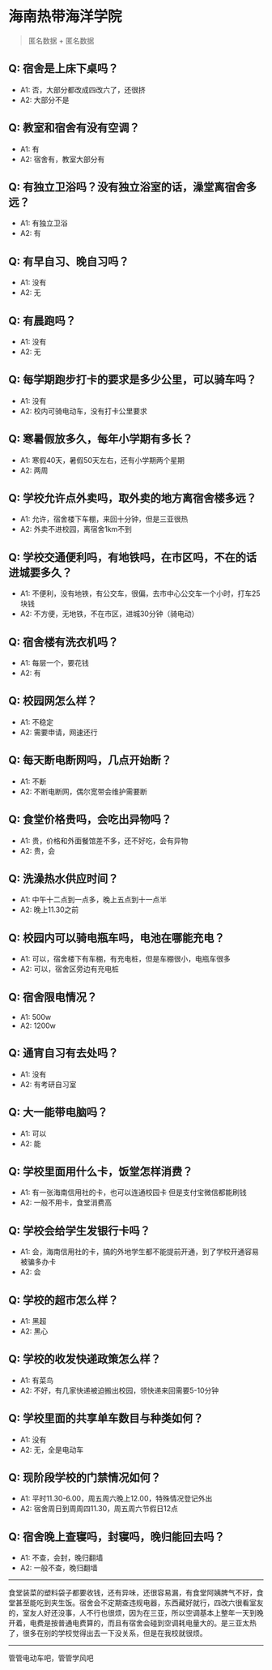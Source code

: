 # 海南热带海洋学院
> 匿名数据 + 匿名数据
## Q: 宿舍是上床下桌吗？
- A1: 否，大部分都改成四改六了，还很挤
- A2: 大部分不是
## Q: 教室和宿舍有没有空调？
- A1: 有
- A2: 宿舍有，教室大部分有
## Q: 有独立卫浴吗？没有独立浴室的话，澡堂离宿舍多远？
- A1: 有独立卫浴
- A2: 有
## Q: 有早自习、晚自习吗？
- A1: 没有
- A2: 无
## Q: 有晨跑吗？
- A1: 没有
- A2: 无
## Q: 每学期跑步打卡的要求是多少公里，可以骑车吗？
- A1: 没有
- A2: 校内可骑电动车，没有打卡公里要求
## Q: 寒暑假放多久，每年小学期有多长？
- A1: 寒假40天，暑假50天左右，还有小学期两个星期
- A2: 两周
## Q: 学校允许点外卖吗，取外卖的地方离宿舍楼多远？
- A1: 允许，宿舍楼下车棚，来回十分钟，但是三亚很热
- A2: 外卖不进校园，离宿舍1km不到
## Q: 学校交通便利吗，有地铁吗，在市区吗，不在的话进城要多久？
- A1: 不便利，没有地铁，有公交车，很偏，去市中心公交车一个小时，打车25块钱
- A2: 不方便，无地铁，不在市区，进城30分钟（骑电动）
## Q: 宿舍楼有洗衣机吗？
- A1: 每层一个，要花钱
- A2: 有
## Q: 校园网怎么样？
- A1: 不稳定
- A2: 需要申请，网速还行
## Q: 每天断电断网吗，几点开始断？
- A1: 不断
- A2: 不断电断网，偶尔宽带会维护需要断
## Q: 食堂价格贵吗，会吃出异物吗？
- A1: 贵，价格和外面餐馆差不多，还不好吃，会有异物
- A2: 贵，会
## Q: 洗澡热水供应时间？
- A1: 中午十二点到一点多，晚上五点到十一点半
- A2: 晚上11.30之前
## Q: 校园内可以骑电瓶车吗，电池在哪能充电？
- A1: 可以，宿舍楼下有车棚，有充电桩，但是车棚很小，电瓶车很多
- A2: 可以，宿舍区旁边有充电桩
## Q: 宿舍限电情况？
- A1: 500w
- A2: 1200w
## Q: 通宵自习有去处吗？
- A1: 没有
- A2: 有考研自习室
## Q: 大一能带电脑吗？
- A1: 可以
- A2: 能
## Q: 学校里面用什么卡，饭堂怎样消费？
- A1: 有一张海南信用社的卡，也可以连通校园卡 但是支付宝微信都能刷钱
- A2: 一般不用卡，食堂消费高
## Q: 学校会给学生发银行卡吗？
- A1: 会，海南信用社的卡，搞的外地学生都不能提前开通，到了学校开通容易被骗多办卡
- A2: 会
## Q: 学校的超市怎么样？
- A1: 黑超
- A2: 黑心
## Q: 学校的收发快递政策怎么样？
- A1: 有菜鸟
- A2: 不好，有几家快递被迫搬出校园，领快递来回需要5-10分钟
## Q: 学校里面的共享单车数目与种类如何？
- A1: 没有
- A2: 无，全是电动车
## Q: 现阶段学校的门禁情况如何？
- A1: 平时11.30-6.00，周五周六晚上12.00，特殊情况登记外出
- A2: 宿舍周日到周周四11.30，周五周六节假日12点
## Q: 宿舍晚上查寝吗，封寝吗，晚归能回去吗？
- A1: 不查，会封，晚归翻墙
- A2: 一般不查，晚归翻墙
***
食堂装菜的塑料袋子都要收钱，还有异味，还很容易漏，有食堂阿姨脾气不好，食堂甚至能吃到夹生饭。宿舍会不定期查违规电器，东西藏好就行，四改六很看室友的，室友人好还没事，人不行也很烦，因为在三亚，所以空调基本上整年一天到晚开着，电费是按普通电费算的，而且有宿舍会碰到空调耗电量大的。是三亚太热了，很多在别的学校觉得出去一下没关系，但是在我校就很烦。
***
管管电动车吧，管管学风吧